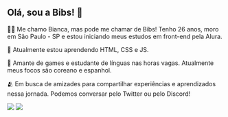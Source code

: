 ## Olá, sou a Bibs! 👋

  <p>🙋‍♀️ Me chamo Bianca, mas pode me chamar de Bibs! Tenho 26 anos, moro em São Paulo - SP e estou iniciando meus estudos em front-end pela Alura. </p>
  <p>🌱 Atualmente estou aprendendo HTML, CSS e JS. </p>
  <p>💬 Amante de games e estudante de línguas nas horas vagas. Atualmente meus focos são coreano e espanhol. </p>
  <p>🫂 Em busca de amizades para compartilhar experiências e aprendizados nessa jornada. Podemos conversar pelo Twitter ou pelo Discord! </p> 

  <div> 
  <a href = "mailto:biancalimah98@gmail.com"><img src="https://img.shields.io/badge/-Gmail-%23333?style=for-the-badge&logo=gmail&logoColor=white" target="_blank"></a>
  <a href="https://www.twitter.com/bibslearns" target="_blank"><img src="https://img.shields.io/badge/Twitter-1DA1F2?style=for-the-badge&logo=twitter&logoColor=white" target="_blank"></a> 
  </div>
